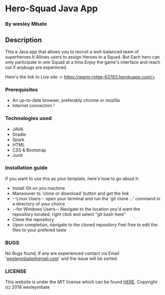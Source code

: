 # Hero-Squad Java App

### By wesley Mbate

## Description

  This a Java app that allows you to recruit a well-balanced team of superheroes.It Allows users to assign Heroes to a Squad. But Each hero can only participate in one Squad at a time.Enjoy the game's interface and reach out if anybugs are experinced.

 Here's the link to Live site :< https://warm-ridge-63783.herokuapp.com/>

### Prerequisites

 * An up-to-date browser, preferably chrome or mozilla
 * Internet connection !


### Technologies used

   * JAVA
   * Gradle
   * Spark
   * HTML
   * CSS & Bootstrap
   * Junit

### Installation guide

  If you want to use this as your template, here's how to go about it:

  * Install Git on you machine
  * Maneouver to 'clone or download' button and get the link
  * --Linux Users-- open your terminal and run the 'git clone ...' command in a directory of your choice
  * --for Windows Users-- Navigate to the location you'd want the repository located, right click and select "git bash here"
  * Clone the repository
  * Upon completion, navigate to the cloned repository
  Feel free to edit the files to your prefered taste


### BUGS
No Bugs found, If any are experienced contact via Email 'wesleymbate@gmail.com' and the issue will be sorted.


### LICENSE
 This website is under the MIT license which can be found [HERE](LICENSE).
 Copyright (c) 2018 wesleymbate
